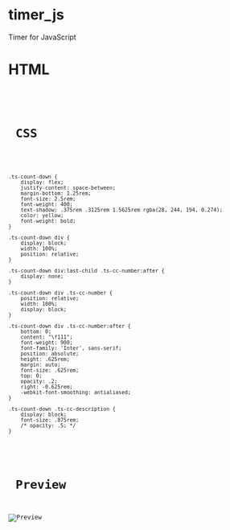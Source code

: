 # timer_js
Timer for JavaScript

<h1> HTML </h1>

<pre> <code> <div class="ts-count-down" data-date="April 24, 2023 15:03:26"></div> </code</pre>

<h1> CSS </h1>

<pre>
<code>
.ts-count-down {
    display: flex;
    justify-content: space-between;
    margin-bottom: 1.25rem;
    font-size: 2.5rem;
    font-weight: 400;
    text-shadow: .375rem .3125rem 1.5625rem rgba(28, 244, 194, 0.274);
    color: yellow;
    font-weight: bold;
}

.ts-count-down div {
    display: block;
    width: 100%;
    position: relative;
}

.ts-count-down div:last-child .ts-cc-number:after {
    display: none;
}

.ts-count-down div .ts-cc-number {
    position: relative;
    width: 100%;
    display: block;
}

.ts-count-down div .ts-cc-number:after {
    bottom: 0;
    content: "\f111";
    font-weight: 900;
    font-family: 'Inter', sans-serif;
    position: absolute;
    height: .625rem;
    margin: auto;
    font-size: .625rem;
    top: 0;
    opacity: .2;
    right: -0.625rem;
    -webkit-font-smoothing: antialiased;
}

.ts-count-down .ts-cc-description {
    display: block;
    font-size: .875rem;
    /* opacity: .5; */
}
</code>
</pre>

<h1> Preview </h1>

<img src="https://i.ibb.co/Ntg3cPD/image.png" alt="Preview" >
